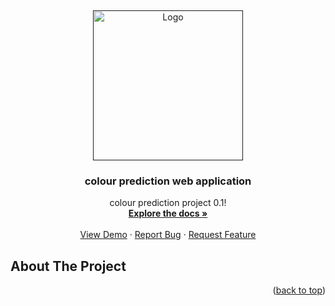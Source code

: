 <a name="readme-top"></a>
<br />
<div align="center">
  <a href="">
    <img src="https://d91ztqmtx7u1k.cloudfront.net/ClientContent/Images/Catalogue/color-prediction-game-software-free-demo-available-mob20231106092954.png" alt="Logo" width="240" height="240">
  </a>

  <h3 align="center">colour prediction web application</h3>

  <p align="center">
    colour prediction project 0.1!
    <br />
    <a href=""><strong>Explore the docs »</strong></a>
    <br />
    <br />
    <a href="">View Demo</a>
    ·
    <a href="">Report Bug</a>
    ·
    <a href="">Request Feature</a>
  </p>
</div>




<!-- ABOUT THE PROJECT -->
## About The Project

<p align="right">(<a href="#readme-top">back to top</a>)</p>

